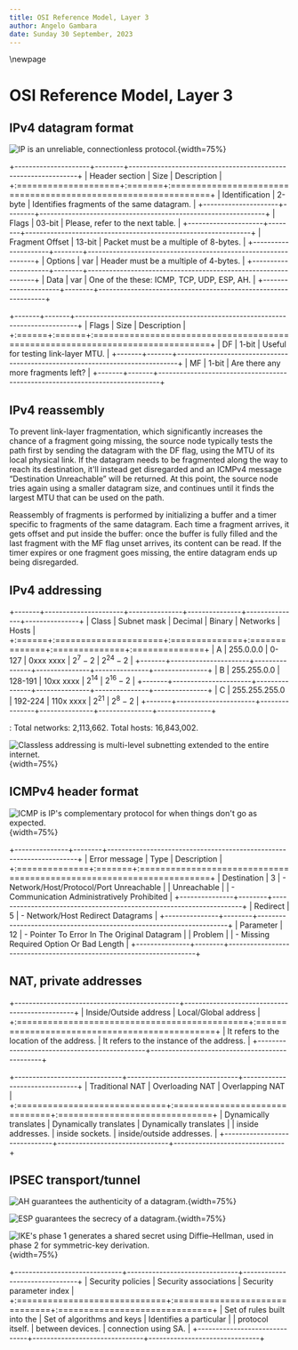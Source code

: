 ```yaml
---
title: OSI Reference Model, Layer 3
author: Angelo Gambara
date: Sunday 30 September, 2023
---
```


\newpage

# OSI Reference Model, Layer 3

## IPv4 datagram format

![IP is an unreliable, connectionless protocol.](../assets/ip-datagram-format.svg){width=75%}

+---------------------+--------+---------------------------------------------------------------+
| Header section      | Size   | Description                                                   |
+:====================+:=======+:==============================================================+
| Identification      | 2-byte | Identifies fragments of the same datagram.                    |
+---------------------+--------+---------------------------------------------------------------+
| Flags               | 03-bit | Please, refer to the next table.                              |
+---------------------+--------+---------------------------------------------------------------+
| Fragment Offset     | 13-bit | Packet must be a multiple of 8-bytes.                         |
+---------------------+--------+---------------------------------------------------------------+
| Options             | var    | Header must be a multiple of 4-bytes.                         |
+---------------------+--------+---------------------------------------------------------------+
| Data                | var    | One of the these: ICMP, TCP, UDP, ESP, AH.                    |
+---------------------+--------+---------------------------------------------------------------+

+-------+-------+------------------------------------------------------------------------------+
| Flags | Size  | Description                                                                  |
+:======+:======+:=============================================================================+
| DF    | 1-bit | Useful for testing link-layer MTU.                                           |
+-------+-------+------------------------------------------------------------------------------+
| MF    | 1-bit | Are there any more fragments left?                                           |
+-------+-------+------------------------------------------------------------------------------+

## IPv4 reassembly

To prevent link-layer fragmentation, which significantly increases the chance of a fragment going missing, the source node typically tests the path first by sending the datagram with the DF flag, using the MTU of its local physical link. If the datagram needs to be fragmented along the way to reach its destination, it'll instead get disregarded and an ICMPv4 message “Destination Unreachable” will be returned. At this point, the source node tries again using a smaller datagram size, and continues until it finds the largest MTU that can be used on the path.

Reassembly of fragments is performed by initializing a buffer and a timer specific to fragments of the same datagram. Each time a fragment arrives, it gets offset and put inside the buffer: once the buffer is fully filled and the last fragment with the MF flag unset arrives, its content can be read. If the timer expires or one fragment goes missing, the entire datagram ends up being disregarded.

## IPv4 addressing

+-------+----------------------+---------------+---------------+---------------+---------------+
| Class | Subnet mask          | Decimal       | Binary        | Networks      | Hosts         |
+:======+:=====================+:==============+:==============+:==============+:==============+
| A     | 255.0.0.0            | 0-127         | 0xxx xxxx     | $2^7-2$       | $2^{24}-2$    |
+-------+----------------------+---------------+---------------+---------------+---------------+
| B     | 255.255.0.0          | 128-191       | 10xx xxxx     | $2^{14}$      | $2^{16}-2$    |
+-------+----------------------+---------------+---------------+---------------+---------------+
| C     | 255.255.255.0        | 192-224       | 110x xxxx     | $2^{21}$      | $2^8-2$       |
+-------+----------------------+---------------+---------------+---------------+---------------+

: Total networks: 2,113,662. Total hosts: 16,843,002.

![Classless addressing is multi-level subnetting extended to the entire internet.](../assets/inter-domain-route.png){width=75%}

## ICMPv4 header format

![ICMP is IP's complementary protocol for when things don't go as expected.](../assets/icmp-header-format.svg){width=75%}

+---------------+--------+---------------------------------------------------------------------+
| Error message | Type   | Description                                                         |
+:==============+:=======+:====================================================================+
| Destination   | 3      | - Network/Host/Protocol/Port Unreachable                            |
| Unreachable   |        | - Communication Administratively Prohibited                         |
+---------------+--------+---------------------------------------------------------------------+
| Redirect      | 5      | - Network/Host Redirect Datagrams                                   |
+---------------+--------+---------------------------------------------------------------------+
| Parameter     | 12     | - Pointer To Error In The Original Datagram                         |
| Problem       |        | - Missing Required Option Or Bad Length                             |
+---------------+--------+---------------------------------------------------------------------+

## NAT, private addresses

+----------------------------------------------+-----------------------------------------------+
| Inside/Outside address                       | Local/Global address                          |
+:=============================================+:==============================================+
| It refers to the location of the address.    | It refers to the instance of the address.     |
+----------------------------------------------+-----------------------------------------------+

+------------------------------+-------------------------------+-------------------------------+
| Traditional NAT              | Overloading NAT               | Overlapping NAT               |
+:=============================+:==============================+:==============================+
| Dynamically translates       | Dynamically translates        | Dynamically translates        |
| inside addresses.            | inside sockets.               | inside/outside addresses.     |
+------------------------------+-------------------------------+-------------------------------+

## IPSEC transport/tunnel

![AH guarantees the authenticity of a datagram.](../assets/ah-datagram-format.svg){width=75%}

![ESP guarantees the secrecy of a datagram.](../assets/esp-message-format.svg){width=75%}

![IKE's phase 1 generates a shared secret using Diffie–Hellman, used in phase 2 for symmetric-key derivation.](../assets/ike-diffie-hellman.svg){width=75%}

+------------------------------+-------------------------------+-------------------------------+
| Security policies            | Security associations         | Security parameter index      |
+:=============================+:==============================+:==============================+
| Set of rules built into the  | Set of algorithms and keys    | Identifies a particular       |
| protocol itself.             | between devices.              | connection using SA.          |
+------------------------------+-------------------------------+-------------------------------+
